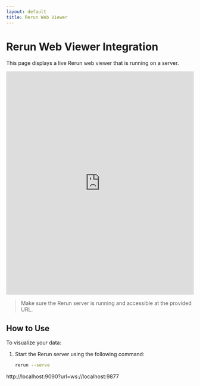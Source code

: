```yaml
---
layout: default
title: Rerun Web Viewer
---
```


# Rerun Web Viewer Integration

This page displays a live Rerun web viewer that is running on a server.

<!-- Embed the Rerun viewer using an iframe -->
<iframe src="http://localhost:9090?url=ws://localhost:9877" width="100%" height="600" frameborder="0" allowfullscreen></iframe>

> Make sure the Rerun server is running and accessible at the provided URL.

## How to Use

To visualize your data:
1. Start the Rerun server using the following command:
   ```bash
   rerun --serve

http://localhost:9090?url=ws://localhost:9877
